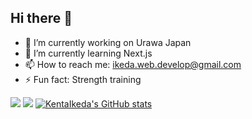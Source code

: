 ## Hi there 👋

<!--
**KentaIkeda/KentaIkeda** is a ✨ _special_ ✨ repository because its `README.md` (this file) appears on your GitHub profile.

Here are some ideas to get you started:
-->

- 🔭 I’m currently working on Urawa Japan
- 🌱 I’m currently learning Next.js
- 📫 How to reach me: <a href="mailto:ikeda.web.develop@gmail.com">ikeda.web.develop@gmail.com</a>
- ⚡ Fun fact: Strength training

![](https://github-readme-stats.vercel.app/api/top-langs?username=KentaIkeda&show_icons=true&locale=en&layout=compact)
![](https://skillicons.dev/icons?i=html,css,js,ts,md,react,nextjs,astro,gatsby,tailwind,git,github,figma,vscode)
[![KentaIkeda's GitHub stats](https://github-readme-stats.vercel.app/api?username=KentaIkeda)](https://github.com/KentaIkeda/github-readme-stats)
